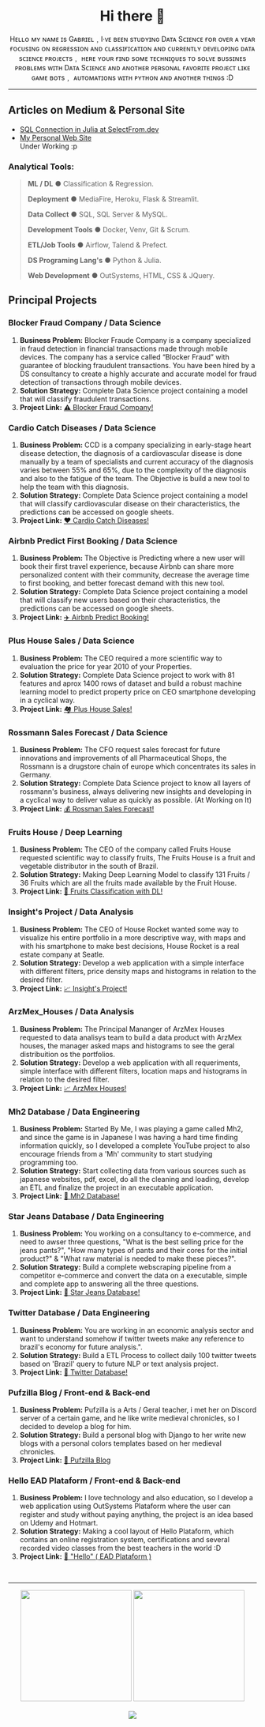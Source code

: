 <h1 align="center">Hi there 👋</h1>
  <p align='center'>Hᴇʟʟᴏ ᴍʏ ɴᴀᴍᴇ ɪs Gᴀʙʀɪᴇʟ﹐I·ᴠᴇ ʙᴇᴇɴ sᴛᴜᴅʏɪɴɢ Dᴀᴛᴀ Sᴄɪᴇɴᴄᴇ ғᴏʀ ᴏᴠᴇʀ ᴀ ʏᴇᴀʀ ғᴏᴄᴜsɪɴɢ ᴏɴ ʀᴇɢʀᴇssɪᴏɴ ᴀɴᴅ ᴄʟᴀssɪғɪᴄᴀᴛɪᴏɴ ᴀɴᴅ ᴄᴜʀʀᴇɴᴛʟʏ ᴅᴇᴠᴇʟᴏᴘɪɴɢ ᴅᴀᴛᴀ sᴄɪᴇɴᴄᴇ ᴘʀᴏᴊᴇᴄᴛs﹐ ʜᴇʀᴇ ʏᴏᴜʀ ғɪɴᴅ sᴏᴍᴇ ᴛᴇᴄʜɴɪϙᴜᴇs ᴛᴏ sᴏʟᴠᴇ ʙᴜssɪɴᴇs ᴘʀᴏʙʟᴇᴍs ᴡɪᴛʜ Dᴀᴛᴀ Sᴄɪᴇɴᴄᴇ ᴀɴᴅ ᴀɴᴏᴛʜᴇʀ ᴘᴇʀsᴏɴᴀʟ ғᴀᴠᴏʀɪᴛᴇ ᴘʀᴏᴊᴇᴄᴛ ʟɪᴋᴇ ɢᴀᴍᴇ ʙᴏᴛs﹐ ᴀᴜᴛᴏᴍᴀᴛɪᴏɴs ᴡɪᴛʜ ᴘʏᴛʜᴏɴ ᴀɴᴅ ᴀɴᴏᴛʜᴇʀ ᴛʜɪɴɢs :D<p>
<hr>

<h2>Articles on Medium & Personal Site</h2>
<ul>
    <li><a href='https://selectfrom.dev/simple-sql-connection-in-julia-5894dced7476'>SQL Connection in Julia at SelectFrom.dev</a></li>
    <li><a href='https://gr-2021.github.io/pf/'>My Personal Web Site</a></li> Under Working :p
</ul>

<h3>Analytical Tools:</h3>

> **ML / DL** ● Classification & Regression.
> 
> **Deployment** ● MediaFire, Heroku, Flask & Streamlit.
> 
> **Data Collect** ● SQL, SQL Server & MySQL.
> 
> **Development Tools** ● Docker, Venv, Git & Scrum.
>
> **ETL/Job Tools** ● Airflow, Talend & Prefect.
> 
> **DS Programing Lang's** ● Python & Julia.
> 
> **Web Development** ● OutSystems, HTML, CSS & JQuery.

<h2>Principal Projects</h2>


<h3>Blocker Fraud Company / Data Science</h3>
<ol>
  <li><strong>Business Problem:</strong> Blocker Fraude Company is a company specialized in fraud detection in financial transactions made through mobile devices. The company has a service called “Blocker Fraud” with guarantee of blocking fraudulent transactions. You have been hired by a DS consultancy to create a highly accurate and accurate model for fraud detection of transactions through mobile devices.</li>
  <li><strong>Solution Strategy:</strong> Complete Data Science project containing a model that will classify fraudulent transactions.</li>
  <li><strong>Project Link:</strong> <a href='https://github.com/xGabrielR/Blocker-Fraud-Company'>⚠️ Blocker Fraud Company!</a></li>
</ol>

<h3>Cardio Catch Diseases / Data Science</h3>
<ol>
  <li><strong>Business Problem:</strong> CCD is a company specializing in early-stage heart disease detection, the diagnosis of a cardiovascular disease is done manually by a team of specialists and current accuracy of the diagnosis varies between 55% and 65%, due to the complexity of the diagnosis and also to the fatigue of the team. The Objective is build a new tool to help the team with this diagnosis.</li>
  <li><strong>Solution Strategy:</strong> Complete Data Science project containing a model that will classify cardiovascular disease on their characteristics, the predictions can be accessed on google sheets.</li>
  <li><strong>Project Link:</strong> <a href='https://github.com/xGabrielR/Cardio-Catch-Diseases'>❤️ Cardio Catch Diseases!</a></li>
</ol>

<h3>Airbnb Predict First Booking / Data Science</h3>
<ol>
  <li><strong>Business Problem:</strong> The Objective is Predicting where a new user will book their first travel experience, because Airbnb can share more personalized content with their community, decrease the average time to first booking, and better forecast demand with this new tool.</li>
  <li><strong>Solution Strategy:</strong> Complete Data Science project containing a model that will classify new users based on their characteristics, the predictions can be accessed on google sheets.</li>
  <li><strong>Project Link:</strong> <a href='https://github.com/xGabrielR/Airbnb-Predict-Booking'>✈️ Airbnb Predict Booking!</a></li>
</ol>

<h3>Plus House Sales / Data Science</h3>
<ol>
  <li><strong>Business Problem:</strong> The CEO required a more scientific way to evaluation the price for year 2010 of your Properties.</li>
  <li><strong>Solution Strategy:</strong> Complete Data Science project to work with 81 features and aprox 1400 rows of dataset and build a robust machine learning model to predict property price on CEO smartphone developing in a cyclical way.</li>
  <li><strong>Project Link:</strong> <a href='https://github.com/xGabrielR/Plus-House-Sales'>🏘️ Plus House Sales!</a></li>
</ol>
  
<h3>Rossmann Sales Forecast / Data Science</h3>
<ol>
    <li><strong>Business Problem:</strong> The CFO request sales forecast for future innovations and improvements of all Pharmaceutical Shops, the Rossmann is a drugstore chain of europe which concentrates its sales in Germany.</li>
    <li><strong>Solution Strategy:</strong> Complete Data Science project to know all layers of rossmann's business, always delivering new insights and developing in a cyclical way to deliver value as quickly as possible. (At Working on It)</li>
    <li><strong>Project Link:</strong> <a href='https://github.com/xGabrielR/Rossman-Store-Sales'>💰 Rossman Sales Forecast!</a></li>
</ol>

<h3>Fruits House / Deep Learning</h2>
<ol>
    <li><strong>Business Problem:</strong> The CEO of the company called Fruits House requested scientific way to classify fruits, The Fruits House is a fruit and vegetable distributor in the south of Brazil.</li>
    <li><strong>Solution Strategy:</strong> Making Deep Learning Model to classify 131 Fruits / 36 Fruits which are all the fruits made available by the Fruit House.</li>
    <li><strong>Project Link:</strong> <a href='https://github.com/xGabrielR/Fruits-House'>🍎 Fruits Classification with DL!</a></li>
</ol>

<h3>Insight's Project / Data Analysis</h2>
<ol>
    <li><strong>Business Problem:</strong> The CEO of House Rocket wanted some way to visualize his entire portfolio in a more descriptive way, with maps and with his smartphone to make best decisions, House Rocket is a real estate company at Seatle.</li>
    <li><strong>Solution Strategy:</strong> Develop a web application with a simple interface with different filters, price density maps and histograms in relation to the desired filter.</li>
    <li><strong>Project Link:</strong> <a href='https://github.com/xGabrielR/House-Rocket'>📈 Insight's Project!</a></li>
</ol>

<h3>ArzMex_Houses / Data Analysis</h2>
<ol>
    <li><strong>Business Problem:</strong> The Principal Mananger of ArzMex Houses requested to data analisys team to build a data product with ArzMex houses, the manager asked maps and histograms to see the geral distribuition os the portfolios.</li>
    <li><strong>Solution Strategy:</strong> Develop a web application with all requeriments, simple interface with different filters, location maps and histograms in relation to the desired filter.</li>
    <li><strong>Project Link:</strong> <a href='https://github.com/xGabrielR/ArzMex_Houses'>📈 ArzMex Houses!</a></li>
</ol>

<h3>Mh2 Database / Data Engineering</h3>
<ol>
    <li><strong>Business Problem:</strong> Started By Me, I was playing a game called Mh2, and since the game is in Japanese I was having a hard time finding information quickly, so I developed a complete YouTube project to also encourage friends from a 'Mh' community to start studying programming too.</li>
    <li><strong>Solution Strategy:</strong> Start collecting data from various sources such as japanese websites, pdf, excel, do all the cleaning and loading, develop an ETL and finalize the project in an executable application.</li>
    <li><strong>Project Link:</strong> <a href="https://github.com/xGabrielR/Monster-Hunter-2-Dos-App">🐉 Mh2 Database!</a></li>
</ol>

<h3>Star Jeans Database / Data Engineering</h3>
<ol>
    <li><strong>Business Problem:</strong> You working on a consultancy to e-commerce, and need to awser three questions, "What is the best selling price for the jeans pants?", "How many types of pants and their cores for the initial product?" & "What raw material is needed to make these pieces?".</li>
    <li><strong>Solution Strategy:</strong> Build a complete webscraping pipeline from a competitor e-commerce and convert the data on a executable, simple and complete app to answering all the three questions.</li>
    <li><strong>Project Link:</strong> <a href="https://github.com/xGabrielR/Star-Jeans-Database">🛒 Star Jeans Database!</a></li>
</ol>

<h3>Twitter Database / Data Engineering</h3>
<ol>
    <li><strong>Business Problem:</strong> You are working in an economic analysis sector and want to understand somehow if twitter tweets make any reference to brazil's economy for future analysis.".</li>
    <li><strong>Solution Strategy:</strong> Build a ETL Process to collect daily 100 twitter tweets based on 'Brazil' query to future NLP or text analysis project.</li>
    <li><strong>Project Link:</strong> <a href="https://github.com/xGabrielR/Twitter-Database">💬 Twitter Database!</a></li>
</ol>

<h3>Pufzilla Blog / Front-end & Back-end</h3>
<ol>
    <li><strong>Business Problem:</strong> Pufzilla is a Arts / Geral teacher, i met her on Discord server of a certain game, and he like write medieval chronicles, so I decided to develop a blog for him.</li>
    <li><strong>Solution Strategy:</strong> Build a personal blog with Django to her write new blogs with a personal colors templates based on her medieval chronicles.</li>
    <li><strong>Project Link:</strong> <a href="https://github.com/xGabrielR/Blog-Pufzilla">📜 Pufzilla Blog</a></li>
</ol>

<h3>Hello EAD Plataform / Front-end & Back-end</h3>
<ol>
    <li><strong>Business Problem:</strong> I love technology and also education, so I develop a web application using OutSystems Plataform where the user can register and study without paying anything, the project is an idea based on Udemy and Hotmart.</li>
    <li><strong>Solution Strategy:</strong> Making a cool layout of Hello Plataform, which contains an online registration system, certifications and several recorded video classes from the best teachers in the world :D</li>
    <li><strong>Project Link:</strong> <a href="https://gabriel-richter.outsystemscloud.com/Plataform">👋 "Hello" ( EAD Plataform )</a></li>
</ol><br>
<hr>

<div align='center'>
  <img height="225px" src="https://github-readme-stats.vercel.app/api?username=xGabrielR&show_icons=true&title_color=ff0000&text_color=fff&icon_color=ff0000&bg_color=181818" />
  <img height="225px" src="https://github-readme-stats.vercel.app/api/top-langs/?username=xGabrielR&title_color=ff0000&text_color=fff&icon_color=fff&bg_color=181818" />
</div> <br>

<div align='center'>
  <img src = "https://komarev.com/ghpvc/?username=xGabrielR&label=Profile%20Views&color=0e75b6&style=flat"/>
</div>
